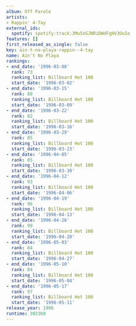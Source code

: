```yaml
---
album: Off Parole
artists:
- Rappin' 4-Tay
external_ids:
  spotify: spotify:track:3Mu5nGJNRiDWdFgHV3OuIo
features: []
first_released_as_single: false
key: ain-t-no-playa-rappin--4-tay
name: Ain't No Playa
rankings:
- end_date: '1996-03-08'
  rank: 73
  ranking_list: Billboard Hot 100
  start_date: '1996-03-02'
- end_date: '1996-03-15'
  rank: 80
  ranking_list: Billboard Hot 100
  start_date: '1996-03-09'
- end_date: '1996-03-22'
  rank: 82
  ranking_list: Billboard Hot 100
  start_date: '1996-03-16'
- end_date: '1996-03-29'
  rank: 85
  ranking_list: Billboard Hot 100
  start_date: '1996-03-23'
- end_date: '1996-04-05'
  rank: 85
  ranking_list: Billboard Hot 100
  start_date: '1996-03-30'
- end_date: '1996-04-12'
  rank: 93
  ranking_list: Billboard Hot 100
  start_date: '1996-04-06'
- end_date: '1996-04-19'
  rank: 96
  ranking_list: Billboard Hot 100
  start_date: '1996-04-13'
- end_date: '1996-04-26'
  rank: 99
  ranking_list: Billboard Hot 100
  start_date: '1996-04-20'
- end_date: '1996-05-03'
  rank: 84
  ranking_list: Billboard Hot 100
  start_date: '1996-04-27'
- end_date: '1996-05-10'
  rank: 84
  ranking_list: Billboard Hot 100
  start_date: '1996-05-04'
- end_date: '1996-05-17'
  rank: 97
  ranking_list: Billboard Hot 100
  start_date: '1996-05-11'
release_year: 1996
runtime: 302360
---
```


